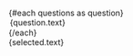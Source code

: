 <script lang="ts">
  import { SelectAlt } from "/src/lib";

  let questions = [
		{ id: 1, text: "Where did you go to school?" },
		{ id: 2, text: "What is your mother's name?" },
		{ id: 3, text: "What is another personal fact that an attacker could easily find with Google?" }
	];

  let selected = questions[0];
</script>

<br>
<SelectAlt bind:value={selected}>
  {#each questions as question}
    <option value={question}>
      {question.text}
    </option>
  {/each}
</SelectAlt>

<br>
{selected.text}

<!-- <select bind:value={selected} on:change={() => console.log("Selected Options:", selected)}>
  {#each questions as question}
    <option value={question}>
      {question.text}
    </option>
  {/each}
</select> -->
